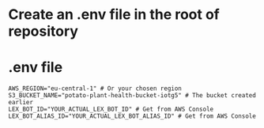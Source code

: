 # Create an .env file in the root of repository

# .env file

```env
AWS_REGION="eu-central-1" # Or your chosen region
S3_BUCKET_NAME="potato-plant-health-bucket-iotg5" # The bucket created earlier
LEX_BOT_ID="YOUR_ACTUAL_LEX_BOT_ID" # Get from AWS Console
LEX_BOT_ALIAS_ID="YOUR_ACTUAL_LEX_BOT_ALIAS_ID" # Get from AWS Console
```
